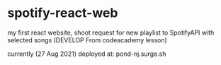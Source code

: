 # spotify-react-web
my first react website, shoot request for new playlist to SpotifyAPI with selected songs
(DEVELOP From codeacademy lesson)

currently (27 Aug 2021) deployed at: pond-nj.surge.sh
